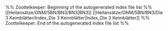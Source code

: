 %% Zoottelkeeper: Beginning of the autogenerated index file list  %%
 [[Heilansätze/GNM/5BN/BN3/BN3|BN3]]
 [[Heilansätze/GNM/5BN/BN3/Die 3 Keimblätter/Index_Die 3 Keimblätter|Index_Die 3 Keimblätter]]
%% Zoottelkeeper: End of the autogenerated index file list  %%
